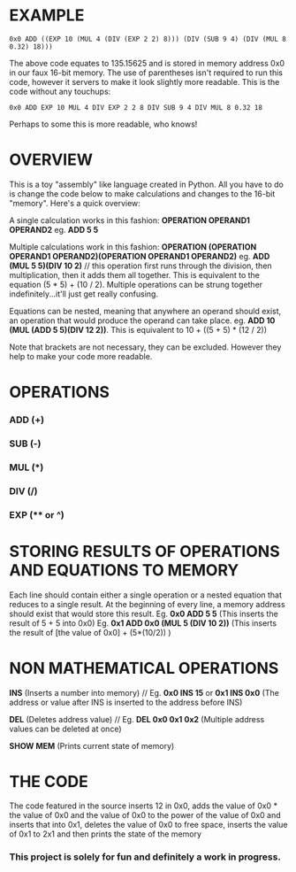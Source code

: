 # EXAMPLE
    0x0 ADD ((EXP 10 (MUL 4 (DIV (EXP 2 2) 8))) (DIV (SUB 9 4) (DIV (MUL 8 0.32) 18)))
    
The above code equates to 135.15625 and is stored in memory address 0x0 in our faux 16-bit memory. The use of parentheses isn't required to run this code, however it servers to make it look slightly more readable. This is the code without any touchups:

    0x0 ADD EXP 10 MUL 4 DIV EXP 2 2 8 DIV SUB 9 4 DIV MUL 8 0.32 18
    
Perhaps to some this is more readable, who knows!


# OVERVIEW

This is a toy "assembly" like language created in Python. All you have to do is change the code below to make calculations and changes to the 16-bit "memory". Here's a quick overview:

A single calculation works in this fashion: <b>OPERATION OPERAND1 OPERAND2</b> eg. <b>ADD 5 5</b>

Multiple calculations work in this fashion: <b>OPERATION (OPERATION OPERAND1 OPERAND2)(OPERATION OPERAND1 OPERAND2)</b> eg. <b>ADD (MUL 5 5)(DIV 10 2)</b> // this operation first runs through the division, then multiplication, then it adds them all together. This is equivalent to the equation (5 * 5) + (10 / 2). Multiple operations can be strung together indefinitely...it'll just get really confusing.

Equations can be nested, meaning that anywhere an operand should exist, an operation that would produce the operand can take place. eg. <b>ADD 10 (MUL (ADD 5 5)(DIV 12 2))</b>. This is equivalent to 10 + ((5 + 5) * (12 / 2))

Note that brackets are not necessary, they can be excluded. However they help to make your code more readable.

# OPERATIONS

### ADD (+)
### SUB (-)
### MUL (*)
### DIV (/)
### EXP (** or ^)

# STORING RESULTS OF OPERATIONS AND EQUATIONS TO MEMORY

Each line should contain either a single operation or a nested equation that reduces to a single result. At the beginning of every line, a memory address should exist that would store this result.
Eg. <b>0x0 ADD 5 5</b> (This inserts the result of 5 + 5 into 0x0)
Eg. <b>0x1 ADD 0x0 (MUL 5 (DIV 10 2))</b> (This inserts the result of [the value of 0x0] + (5*(10/2)) )

# NON MATHEMATICAL OPERATIONS

<b>INS</b> (Inserts a number into memory) // Eg. <b>0x0 INS 15</b> or <b>0x1 INS 0x0</b> (The address or value after INS is inserted to the address before INS)

<b>DEL</b> (Deletes address value) // Eg. <b>DEL 0x0 0x1 0x2</b> (Multiple address values can be deleted at once)

<b>SHOW MEM</b> (Prints current state of memory)

# THE CODE
The code featured in the source inserts 12 in 0x0, adds the value of 0x0 * the value of 0x0 and the value of 0x0 to the power of the value of 0x0 and inserts that into 0x1, deletes the value of 0x0 to free space, inserts the value of 0x1 to 2x1 and then prints the state of the memory

### This project is solely for fun and definitely a work in progress.
